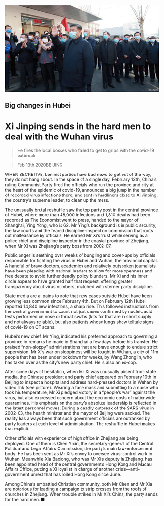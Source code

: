 ![](./images/20200215_CNP002_1.jpg)

## Big changes in Hubei

# Xi Jinping sends in the hard men to deal with the Wuhan virus

> He fires the local bosses who failed to get to grips with the covid-19 outbreak

> Feb 13th 2020BEIJING

WHEN SECRETIVE, Leninist parties have bad news to get out of the way, they do not hang about. In the space of a single day, February 13th, China’s ruling Communist Party fired the officials who run the province and city at the heart of the epidemic of covid-19, announced a big jump in the number of recorded virus infections there, and sent in hardliners close to Xi Jinping, the country’s supreme leader, to clean up the mess.

The unusually brutal reshuffle saw the top party post in the central province of Hubei, where more than 48,000 infections and 1,310 deaths had been recorded as The Economist went to press, handed to the mayor of Shanghai, Ying Yong, who is 62. Mr Ying’s background is in public security, the law courts and the feared discipline-inspection commission that roots out malfeasance by officials. He earned Mr Xi’s trust while serving as a police chief and discipline inspector in the coastal province of Zhejiang, when Mr Xi was Zhejiang’s party boss from 2002-07.

Public anger is seething over weeks of bungling and cover-ups by officials responsible for fighting the virus in Hubei and Wuhan, the provincial capital. A handful of brave doctors, academics and relatively outspoken journalists have been pleading with national leaders to allow for more openness and free debate to avoid further deadly policy blunders. Mr Xi and his inner circle appear to have granted half that request, offering greater transparency about virus numbers, matched with sterner party discipline.

State media are at pains to note that new cases outside Hubei have been growing less common since February 4th. But on February 12th Hubei reported 14,840 new infections, a sharp rise. This followed instructions from the central government to count not just cases confirmed by nucleic acid tests performed on nose or throat swabs (kits for that are in short supply and not always reliable), but also patients whose lungs show telltale signs of covid-19 on CT scans.

Hubei’s new chief, Mr Ying, indicated his preferred approach to governing a province in remarks he made in Shanghai a few days before his transfer. He praised “non-sloppy” administrations that are brave enough to endure strict supervision. Mr Xi’s war on sloppiness will be fought in Wuhan, a city of 11m people that has been under lockdown for weeks, by Wang Zhonglin, who has taken over as the city’s new party chief. He is also an ex-cop.

After some days of hesitation, when Mr Xi was unusually absent from state media, the Chinese president and party chief appeared on February 10th in Beijing to inspect a hospital and address hard-pressed doctors in Wuhan by video link (see picture). Wearing a face mask and submitting to a nurse who took his temperature, Mr Xi pledged victory in a “people’s war” against the virus, but also expressed concern about the economic costs of nationwide quarantines. His emphasis on the party’s absolute leadership is reflected in the latest personnel moves. During a deadly outbreak of the SARS virus in 2002-03, the health minister and the mayor of Beijing were sacked. The reality has always been that such government officials are outranked by party leaders at each level of administration. The reshuffle in Hubei makes that explicit.

Other officials with experience of high office in Zhejiang are being deployed. One of them is Chen Yixin, the secretary-general of the Central Political and Legal Affairs Commission, the party’s main law-enforcement body. He has been sent as Mr Xi’s envoy to oversee virus-control work in Wuhan. Meanwhile Xia Baolong, who was Mr Xi’s deputy in Zhejiang, has been appointed head of the central government’s Hong Kong and Macau Affairs Office, putting a Xi loyalist in charge of another crisis—anti-government unrest that has roiled Hong Kong since June.

Among China’s embattled Christian community, both Mr Chen and Mr Xia are notorious for leading a campaign to strip crosses from the roofs of churches in Zhejiang. When trouble strikes in Mr Xi’s China, the party sends for the hard men. ■